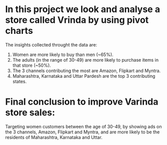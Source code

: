 # In this project we look and analyse a store called Vrinda by using pivot charts
The insights collected throught the data are:
1. Women are more likely to buy than men (~65%).
2. The adults (in the range of 30-49) are more likely to purchase items in that store (~50%).
3. The 3 channels contributing the most are Amazon, Flipkart and Myntra.
4. Maharashtra, Karnataka and Uttar Pardesh are the top 3 contributing states.

# Final conclusion to improve Varinda store sales:
Targeting women customers between the age of 30-49, by showing ads on the 3 channels, Amazon, Flipkart and Myntra, and are more likely to be the residents of Maharashtra, Karnataka and Uttar.
